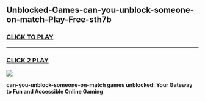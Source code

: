 
## Unblocked-Games-can-you-unblock-someone-on-match-Play-Free-sth7b
<h3>
<a href="https://premium76.site?title=can-you-unblock-someone-on-match&ref=18A1">CLICK TO PLAY</a></h3>
<hr>

<h3>
<a href="https://premium76.site?title=can-you-unblock-someone-on-match&ref=18A1">CLICK 2 PLAY</a>
  
</h3>

<a href="https://premium76.site?title=can-you-unblock-someone-on-match&ref=18A1"><img src="https://clearcache.store/games.png"></a>


**can-you-unblock-someone-on-match games unblocked: Your Gateway to Fun and Accessible Online Gaming**

